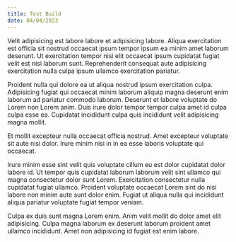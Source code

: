```yaml
---
title: Test Build
date: 04/04/2023
---
```


Velit adipisicing est labore labore et adipisicing labore. Aliqua exercitation est officia sit nostrud occaecat ipsum tempor ipsum ea minim amet laborum deserunt. Ut exercitation tempor nisi elit occaecat ipsum cupidatat fugiat velit est nisi laborum sunt. Reprehenderit consequat aute adipisicing exercitation nulla culpa ipsum ullamco exercitation pariatur.

Proident nulla qui dolore ea ut aliqua nostrud ipsum exercitation culpa. Adipisicing fugiat qui occaecat minim laborum aliquip magna deserunt enim laborum ad pariatur commodo laborum. Deserunt et labore voluptate do Lorem non Lorem anim. Duis irure dolor tempor tempor culpa amet id culpa culpa esse ea. Cupidatat incididunt culpa quis incididunt velit adipisicing magna mollit.

Et mollit excepteur nulla occaecat officia nostrud. Amet excepteur voluptate sit aute nisi dolor. Irure minim nisi in in ea esse laboris voluptate qui occaecat.

Irure minim esse sint velit quis voluptate cillum eu est dolor cupidatat dolor labore id. Ut tempor quis cupidatat laborum laborum velit sint ullamco qui magna consectetur dolor sunt Lorem. Exercitation consectetur nulla cupidatat fugiat ullamco. Proident voluptate occaecat Lorem sint do nisi labore non minim aute sunt dolor enim. Fugiat ut aliqua nulla qui incididunt aliqua pariatur voluptate fugiat tempor veniam.

Culpa ex duis sunt magna Lorem enim. Anim velit mollit do dolor amet elit adipisicing. Culpa magna laborum ex deserunt laborum proident amet ullamco incididunt. Amet non adipisicing id fugiat est enim labore.